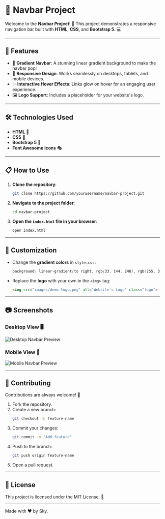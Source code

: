 # 🚀 Navbar Project

Welcome to the **Navbar Project**! 🎉 This project demonstrates a responsive navigation bar built with **HTML**, **CSS**, and **Bootstrap 5**. 💻

---

## 🌟 Features

- 🌈 **Gradient Navbar**: A stunning linear gradient background to make the navbar pop!
- 📱 **Responsive Design**: Works seamlessly on desktops, tablets, and mobile devices.
- ✨ **Interactive Hover Effects**: Links glow on hover for an engaging user experience.
- 🖼️ **Logo Support**: Includes a placeholder for your website's logo.

---

## 🛠️ Technologies Used

- **HTML** 🧩
- **CSS** 🎨
- **Bootstrap 5** 🚀
- **Font Awesome Icons** 🎭

---

## 📋 How to Use

1. **Clone the repository**:
   ```bash
   git clone https://github.com/yourusername/navbar-project.git
   ```

2. **Navigate to the project folder**:
   ```bash
   cd navbar-project
   ```

3. **Open the `index.html` file in your browser**:
   ```bash
   open index.html
   ```

---

## 🎨 Customization

- Change the **gradient colors** in `style.css`:
  ```css
  background: linear-gradient(to right, rgb(33, 144, 248), rgb(255, 36, 255));
  ```
- Replace the **logo** with your own in the `<img>` tag:
  ```html
  <img src="images/demo-logo.png" alt="Website's Logo" class="logo">
  ```

---

## 📷 Screenshots

### Desktop View 🖥️
![Desktop Navbar Preview](https://via.placeholder.com/800x400)

### Mobile View 📱
![Mobile Navbar Preview](https://via.placeholder.com/400x800)

---

## 🤝 Contributing

Contributions are always welcome! 🎉

1. Fork the repository.
2. Create a new branch:
   ```bash
   git checkout -b feature-name
   ```
3. Commit your changes:
   ```bash
   git commit -m "Add feature"
   ```
4. Push to the branch:
   ```bash
   git push origin feature-name
   ```
5. Open a pull request.

---

## 📄 License

This project is licensed under the MIT License. 📜

---

Made with ❤️ by Sky.
